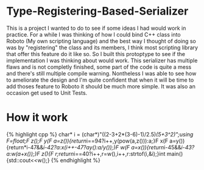 # Type-Registering-Based-Serializer

This is a project I wanted to do to see if some ideas I had would work in practice. For a while I was thinking of how I could bind C++ class into Roboto (My own scripting language) and the best way I thought of doing so was by "registering" the class and its members, I think most scripting library that offer this feature do it like so. So I built this protoptype to see if the implementation I was thinking about would work. This serializer has multiple flaws and is not completly finished, some part of the code is quite a mess and there's still multiple compile warning. Nontheless I was able to see how to ameliorate the design and I'm quite confident that when it will be time to add thoses feature to Roboto it should be much more simple. It was also an occasion get used to Unit Tests.

# How it work

{% highlight cpp %}
char* i = (char*)"((2-3+2*(3-6)-1)/2.5)*(5+3^2)";using F=float;F z();F y(F a=z()){return*i==94?i++,y(pow(a,z())):a;}F x(F a=y()){return*i-47&&*i-42?a:x(*i++-47?a*y():a/y());}F w(F a=x()){return*i-45&&*i-43?a:w(a+x());}F z(){F r;return*i==40?i++,r=w(),i++,r:strtof(i,&i);}int main(){std::cout<<w();}
{% endhighlight %}
